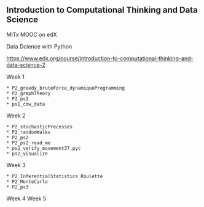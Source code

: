 ## Introduction to Computational Thinking and Data Science 

MITx MOOC on edX

Data Dcience with Python

https://www.edx.org/course/introduction-to-computational-thinking-and-data-science-2 

Week 1

    * P2_greedy_bruteForce_dynamiqueProgramming
    * P2_graphTheory
    * P2_ps1
    * ps1_cow_data

Week 2

    * P2_stochasticPrecesses
    * P2_randomWalks
    * P2_ps2
    * P2_ps2_read_me
    * ps2_verify_movement37.pyc
    * ps2_visualize

Week 3

    * P2_InferentialStatistics_Roulette
    * P2_MonteCarlo
    * P2_ps3

Week 4
Week 5

